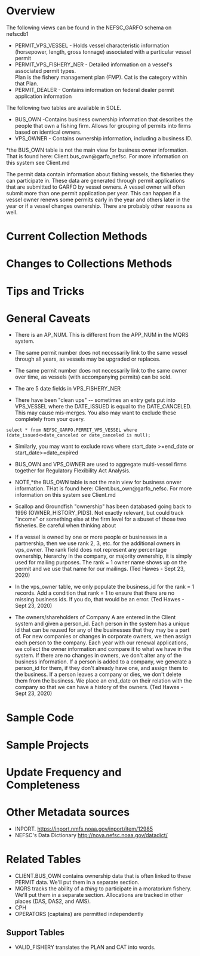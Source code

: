 # Overview


The following views can be found in the NEFSC_GARFO schema on nefscdb1

* PERMIT_VPS_VESSEL - Holds vessel characteristic information (horsepower, length, gross tonnage) associated with a particular vessel permit 
* PERMIT_VPS_FISHERY_NER - Detailed information on a vessel's associated permit types.  
Plan is the fishery management plan (FMP).  Cat is the category within that Plan.
* PERMIT_DEALER - Contains information on federal dealer permit application information


The following two tables are available in SOLE.
* BUS_OWN -Contains business ownership information that describes the people that own a fishing firm.  Allows for grouping of permits into firms based on identical owners.
* VPS_OWNER -  Contains ownership information, including a business ID.

*the BUS_OWN table is not the main view for business owner information. That is found here: Client.bus_own@garfo_nefsc. For more information on this system see Client.md


The permit data contain information about fishing vessels, the fisheries they can participate in. These data are generated through permit applications that are submitted to GARFO by vessel owners.  A vessel owner will often submit more than one permit application per year. This can happen if a vessel owner renews some permits early in the year and others later in the year or if a vessel changes ownership. There are probably other reasons as well.

# Current Collection Methods

# Changes to Collections Methods

# Tips and Tricks

# General Caveats
* There is an AP_NUM. This is different from the APP_NUM in the MQRS system.

* The same permit number does not necessarily link to the same vessel through all years, as vessels may be upgraded or replaces. 

* The same permit number does not necessarily link to the same owner over time, as vessels (with accompanying permits) can be sold.

* The are 5 date fields in VPS_FISHERY_NER  

* There have been "clean ups" -- sometimes an entry gets put into VPS_VESSEL where the DATE_ISSUED is equal to the DATE_CANCELED. This may cause mis-merges.  You also may want to exclude these completely from your query.
```
select * from NEFSC_GARFO.PERMIT_VPS_VESSEL where (date_issued<>date_canceled or date_canceled is null);
```

* Similarly, you may  want to exclude rows where start_date >=end_date or start_date>=date_expired 
 
*  BUS_OWN and VPS_OWNER are used to aggregate multi-vessel firms together for Regulatory Flexibility Act Analysis. 
*  NOTE,*the BUS_OWN table is not the main view for business onwer information. THat is found here: Client.bus_own@garfo_nefsc. For more information on this  system see Client.md


* Scallop and Groundfish "ownership" has been databased going back to 1996 (OWNER_HISTORY_PIDS). Not exactly relevant, but could track "income" or something else at the firm level for a sbuset of those two fisheries. Be careful when thinking about 

*  If a vessel is owned by one or more people or businesses in a partnership, then we use rank 2, 3, etc. for the additional owners in vps_owner.  The rank field does not represent any percentage ownership, hierarchy in the company, or majority ownership, it is simply used for mailing purposes.  The rank = 1 owner name shows up on the permit and we use that name for our mailings. (Ted Hawes - Sept 23, 2020)

* In the vps_owner table, we only populate the business_id for the rank = 1 records. Add a condition that rank = 1 to ensure that there are no missing business ids.   If you do, that would be an error. (Ted Hawes - Sept 23, 2020)

* The owners/shareholders of Company A  are entered in the Client system and given a person_id.  Each person in the system has a unique id that can be reused for any of the businesses that they may be a part of.  For new companies or changes in corporate owners, we then assign each person to the company.  Each year with our renewal applications, we collect the owner information and compare it to what we have in the system.  If there are no changes in owners, we don't alter any of the business information.  If a person is added to a company, we generate a person_id for them, if they don't already have one, and assign them to the business.  If a person leaves a company or dies, we don't delete them from the business.  We place an end_date on their relation with the company so that we can have a history of the owners.    (Ted Hawes - Sept 23, 2020)

# Sample Code

# Sample Projects

# Update Frequency and Completeness


# Other Metadata sources
+ INPORT.  https://inport.nmfs.noaa.gov/inport/item/12985
+ NEFSC's Data Dictionary  http://nova.nefsc.noaa.gov/datadict/


# Related Tables
+ CLIENT.BUS_OWN contains ownership data that is often linked to these PERMIT data. We'll put them in a separate section.
+ MQRS tracks the ability of a *thing* to participate in a moratorium fishery. We'll put them in a separate section.  Allocations are tracked in other places (DAS, DAS2, and AMS).
+ CPH
+ OPERATORS (captains) are permitted independently 




## Support Tables
  + VALID_FISHERY translates the PLAN and CAT into words.

